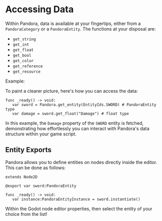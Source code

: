# Accessing Data

Within Pandora, data is available at your fingertips, either from a `PandoraCategory` or a `PandoraEntity`. The functions at your disposal are:

- `get_string`
- `get_int`
- `get_float`
- `get_bool`
- `get_color`
- `get_reference`
- `get_resource`

Example:

To paint a clearer picture, here's how you can access the data:

```gdscript
func _ready() -> void:
   var sword = Pandora.get_entity(EntityIds.SWORD) # PandoraEntity type
   var damage = sword.get_float("Damage") # float type
```

In this example, the `Damage` property of the `SWORD` entity is fetched, demonstrating how effortlessly you can interact with Pandora's data structure within your game script.

## Entity Exports

Pandora allows you to define entities on nodes directly inside the editor. This can be done as follows:
```gdscript
extends Node2D

@export var sword:PandoraEntity

func _ready() -> void:
   var instance:PandoraEntityInstance = sword.instantiate()
```
Within the Godot node editor properties, then select the entity of your choice from the list!